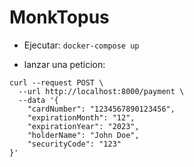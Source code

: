 # MonkTopus

- Ejecutar:
`docker-compose up`

- lanzar una peticion:

```
curl --request POST \
  --url http://localhost:8000/payment \
  --data '{
    "cardNumber": "1234567890123456",
    "expirationMonth": "12",
    "expirationYear": "2023",
    "holderName": "John Doe",
    "securityCode": "123"
}'
```